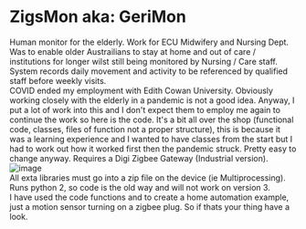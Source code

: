 # ZigsMon aka: GeriMon
Human monitor for the elderly. Work for ECU Midwifery and Nursing Dept. Was to enable older Austrailians to stay at home and out of care / institutions for longer wilst still being monitored by Nursing / Care staff. System records daily movement and activity to be referenced by qualified staff before weekly visits.  
COVID ended my employment with Edith Cowan University. Obviously working closely with the elderly in a pandemic is not a good idea.
Anyway, I put a lot of work into this and I don't expect them to employ me again to continue the work so here is the code. It's a bit all over the shop (functional code, classes, files of function not a proper structure), this is because it was a learning experience and I wanted to have classes from the start but I had to work out how it worked first then the pandemic struck. Pretty easy to change anyway.
Requires a Digi Zigbee Gateway (Industrial version).  
![image](https://user-images.githubusercontent.com/43127610/131336161-2ea93296-558a-4e84-9159-7226f08cb7af.png)  
All exta libraries must go into a zip file on the device (ie Multiprocessing). Runs python 2, so code is the old way and will not work on version 3.  
I have used the code functions and to create a home automation example, just a motion sensor turning on a zigbee plug. So if thats your thing have a look.  
